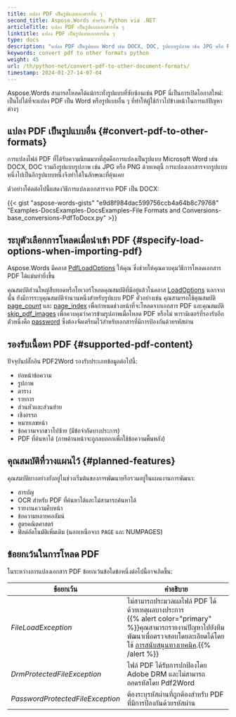 ```yaml
---
title: แปลง PDF เป็นรูปแบบเอกสารอื่น ๆ
second_title: Aspose.Words สำหรับ Python via .NET
articleTitle: แปลง PDF เป็นรูปแบบเอกสารอื่น ๆ
linktitle: แปลง PDF เป็นรูปแบบเอกสารอื่น ๆ
type: docs
description: "แปลง PDF เป็นรูปแบบ Word เช่น DOCX, DOC, รูปแบบรูปภาพ เช่น JPG หรือ PNG หรือรูปแบบอื่นใดที่ Aspose รองรับโดยใช้ `Python.Words`"
keywords: convert pdf to other formats python
weight: 45
url: /th/python-net/convert-pdf-to-other-document-formats/
timestamp: 2024-01-27-14-07-04
---
```


Aspose.Words สามารถโหลดได้แม้กระทั่งรูปแบบที่ซับซ้อนเช่น PDF นี่เป็นการเปิดโอกาสใหม่: เป็นไปได้ที่จะแปลง PDF เป็น Word หรือรูปแบบอื่น ๆ ที่ทำให้ผู้ใช้ก้าวไปข้างหน้าในการแก้ปัญหาต่างๆ

## แปลง PDF เป็นรูปแบบอื่น {#convert-pdf-to-other-formats}

การแปลงไฟล์ PDF ที่ได้รับความนิยมมากที่สุดคือการแปลงเป็นรูปแบบ Microsoft Word เช่น DOCX, DOC รวมถึงรูปแบบรูปภาพ เช่น JPG หรือ PNG ด้วยเหตุนี้ การแปลงเอกสารจากรูปแบบหนึ่งไปเป็นอีกรูปแบบหนึ่งจึงทำได้ในลักษณะที่คุ้นเคย

ตัวอย่างโค้ดต่อไปนี้แสดงวิธีการแปลงเอกสารจาก PDF เป็น DOCX:

{{< gist "aspose-words-gists" "e9d8f984dac599756ccb4a64b8c79768" "Examples-DocsExamples-DocsExamples-File Formats and Conversions-base_conversions-PdfToDocx.py" >}}

## ระบุตัวเลือกการโหลดเมื่อนำเข้า PDF {#specify-load-options-when-importing-pdf}

Aspose.Words มีคลาส [PdfLoadOptions](https://reference.aspose.com/words/python-net/aspose.words.loading/pdfloadoptions/) ให้คุณ ซึ่งช่วยให้คุณควบคุมวิธีการโหลดเอกสาร PDF ได้แม่นยำยิ่งขึ้น

คุณสมบัติส่วนใหญ่สืบทอดหรือโอเวอร์โหลดคุณสมบัติที่มีอยู่แล้วในคลาส [LoadOptions](https://reference.aspose.com/words/python-net/aspose.words.loading/loadoptions/) นอกจากนั้น ยังมีการระบุคุณสมบัติจำนวนหนึ่งสำหรับรูปแบบ PDF ตัวอย่างเช่น คุณสามารถใช้คุณสมบัติ [page_count](https://reference.aspose.com/words/python-net/aspose.words.loading/pdfloadoptions/page_count/) และ [page_index](https://reference.aspose.com/words/python-net/aspose.words.loading/pdfloadoptions/page_index/) เพื่อกำหนดช่วงหน้าที่จะโหลดจากเอกสาร PDF และคุณสมบัติ [skip_pdf_images](https://reference.aspose.com/words/python-net/aspose.words.loading/pdfloadoptions/skip_pdf_images/) เพื่อควบคุมว่าควรข้ามรูปภาพเมื่อโหลด PDF หรือไม่ พารามิเตอร์ที่รองรับอีกตัวหนึ่งคือ [password](https://reference.aspose.com/words/python-net/aspose.words.loading/loadoptions/password/) ซึ่งต้องจัดเตรียมไว้สำหรับเอกสารที่มีการป้องกันด้วยรหัสผ่าน

## รองรับเนื้อหา PDF {#supported-pdf-content}

ปัจจุบันปลั๊กอิน PDF2Word รองรับประเภทข้อมูลต่อไปนี้:

* ย่อหน้าข้อความ
* รูปภาพ
* ตาราง
* รายการ
* ส่วนหัวและส่วนท้าย
* เชิงอรรถ
* หมายเลขหน้า
* ข้อความจากขวาไปซ้าย (มีข้อจำกัดบางประการ)
* PDF ที่ค้นหาได้ (ภาพด้านหน้าจะถูกลบออกเพื่อใช้ข้อความพื้นหลัง)

## คุณสมบัติที่วางแผนไว้ {#planned-features}

คุณสมบัติบางอย่างยังอยู่ในช่วงเริ่มต้นของการพัฒนาหรือรวมอยู่ในแผนงานการพัฒนา:

* สารบัญ
* OCR สำหรับ PDF ที่ค้นหาได้และไม่สามารถค้นหาได้
* รายงานความคืบหน้า
* ข้อความหลายคอลัมน์
* สูตรคณิตศาสตร์
* ฟิลด์อัตโนมัติเพิ่มเติม (นอกเหนือจาก `PAGE` และ NUMPAGES)

## ข้อยกเว้นในการโหลด PDF

ในระหว่างการแปลงเอกสาร PDF ข้อยกเว้นข้อใดข้อหนึ่งต่อไปนี้อาจเกิดขึ้น:

|  ข้อยกเว้น |  คำอธิบาย |
|  --------------------------------  |  ------------------------------------------------------------  |
|   *FileLoadException*               |  ไม่สามารถประมวลผลไฟล์ PDF ได้ด้วยเหตุผลบางประการ<br /> {{% alert color="primary" %}}คุณสามารถรายงานปัญหาไปยังทีมพัฒนาเพื่อตรวจสอบโดยละเอียดได้โดยใช้ [การสนับสนุนทางเทคนิค](/words/th/python-net/technical-support/).{{% /alert %}} |
|   *DrmProtectedFileException*       |  ไฟล์ PDF ได้รับการปกป้องโดย Adobe DRM และไม่สามารถถอดรหัสโดย Pdf2Word |
|   *PasswordProtectedFileException*  |  ต้องระบุรหัสผ่านที่ถูกต้องสำหรับ PDF ที่มีการป้องกันด้วยรหัสผ่าน |


